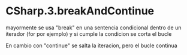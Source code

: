 # CSharp.3.breakAndContinue

mayormente se usa "break" en una sentencia condicional dentro de un iterador (for por ejemplo) y si cumple la condicion se corta el bucle

En cambio con "continue" se salta la iteracion, pero el bucle continua

